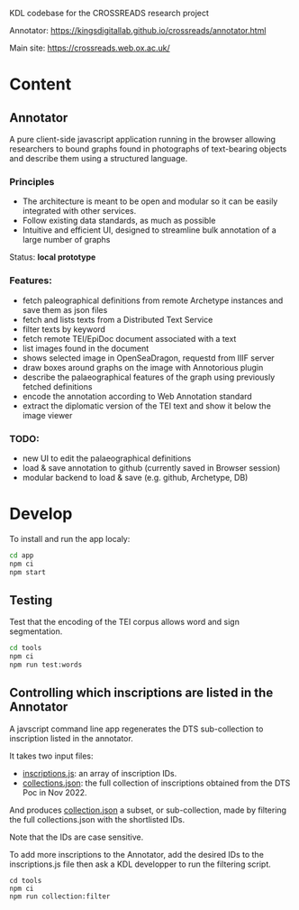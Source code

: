 KDL codebase for the CROSSREADS research project

Annotator: https://kingsdigitallab.github.io/crossreads/annotator.html

Main site: https://crossreads.web.ox.ac.uk/

# Content

## Annotator

A pure client-side javascript application running in the browser allowing researchers
to bound graphs found in photographs of text-bearing objects and describe them using 
a structured language.

### Principles

* The architecture is meant to be open and modular so it can be easily integrated with other services.
* Follow existing data standards, as much as possible
* Intuitive and efficient UI, designed to streamline bulk annotation of a large number of graphs

Status: **local prototype**

### Features:

* fetch paleographical definitions from remote Archetype instances and save them as json files
* fetch and lists texts from a Distributed Text Service
* filter texts by keyword
* fetch remote TEI/EpiDoc document associated with a text
* list images found in the document
* shows selected image in OpenSeaDragon, requestd from IIIF server
* draw boxes around graphs on the image with Annotorious plugin
* describe the palaeographical features of the graph using previously fetched definitions
* encode the annotation according to Web Annotation standard
* extract the diplomatic version of the TEI text and show it below the image viewer

### TODO:

* new UI to edit the palaeographical definitions
* load & save annotation to github (currently saved in Browser session)
* modular backend to load & save (e.g. github, Archetype, DB)


# Develop

To install and run the app localy:

```bash
cd app
npm ci
npm start
```

## Testing

Test that the encoding of the TEI corpus allows word and sign segmentation.

```bash
cd tools
npm ci
npm run test:words
```

## Controlling which inscriptions are listed in the Annotator

A javscript command line app regenerates the DTS sub-collection to inscription listed in the annotator.

It takes two input files:
* [inscriptions.js](https://github.com/kingsdigitallab/crossreads/blob/main/app/data/2023-08/inscriptions.json): an array of inscription IDs.
* [collections.json](https://github.com/kingsdigitallab/crossreads/blob/main/app/data/dts/api/collections.json): the full collection of inscriptions obtained from the DTS Poc in Nov 2022.

And produces [collection.json](https://github.com/kingsdigitallab/crossreads/blob/main/app/data/2023-08/collection.json) a subset, or sub-collection, made by filtering the full collections.json with the shortlisted IDs.

Note that the IDs are case sensitive.

To add more inscriptions to the Annotator, add the desired IDs to the inscriptions.js file then ask a KDL developper to run the filtering script.

```
cd tools
npm ci
npm run collection:filter
```
